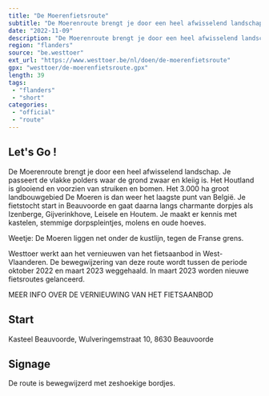 ```yaml
---
title: "De Moerenfietsroute"
subtitle: "De Moerenroute brengt je door een heel afwisselend landschap"
date: "2022-11-09"
description: "De Moerenroute brengt je door een heel afwisselend landschap"
region: "flanders"
source: "be.westtoer"
ext_url: "https://www.westtoer.be/nl/doen/de-moerenfietsroute"
gpx: "westtoer/de-moerenfietsroute.gpx"
length: 39
tags:
 - "flanders"
 - "short"
categories:
 - "official"
 - "route"
---
```


## Let's Go ! 

De Moerenroute brengt je door een heel afwisselend landschap. Je passeert de vlakke polders waar de grond zwaar en kleiig is. Het Houtland is glooiend en voorzien van struiken en bomen. Het 3.000 ha groot landbouwgebied De Moeren is dan weer het laagste punt van België. Je fietstocht start in Beauvoorde en gaat daarna langs charmante dorpjes als Izenberge, Gijverinkhove, Leisele en Houtem. Je maakt er kennis met kastelen, stemmige dorpspleintjes, molens en oude hoeves.

Weetje: De Moeren liggen net onder de kustlijn, tegen de Franse grens.

Westtoer werkt aan het vernieuwen van het fietsaanbod in West-Vlaanderen. De bewegwijzering van deze route wordt tussen de periode oktober 2022 en maart 2023 weggehaald. In maart 2023 worden nieuwe fietsroutes gelanceerd.

MEER INFO OVER DE VERNIEUWING VAN HET FIETSAANBOD

## Start

Kasteel Beauvoorde, Wulveringemstraat 10, 8630 Beauvoorde

## Signage

De route is bewegwijzerd met zeshoekige bordjes.

